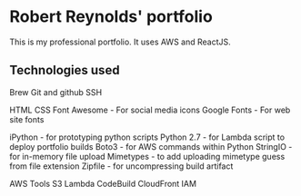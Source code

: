 # Robert Reynolds' portfolio

This is my professional portfolio. It uses AWS and ReactJS.

## Technologies used
Brew
Git and github
SSH

HTML
CSS
Font Awesome - For social media icons
Google Fonts - For web site fonts

iPython - for prototyping python scripts
Python 2.7 - for Lambda script to deploy portfolio builds
	Boto3 - for AWS commands within Python
	StringIO - for in-memory file upload
	Mimetypes - to add uploading mimetype guess from file extension
	Zipfile - for uncompressing build artifact

AWS Tools
	S3
	Lambda
	CodeBuild
	CloudFront
	IAM

